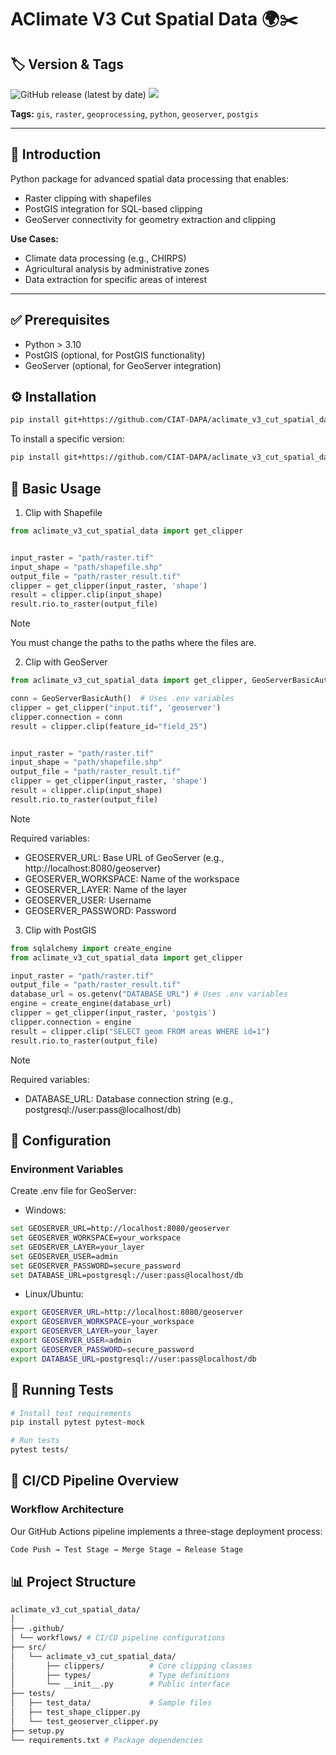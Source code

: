 # AClimate V3 Cut Spatial Data 🌍✂️

## 🏷️ Version & Tags

![GitHub release (latest by date)](https://img.shields.io/github/v/release/CIAT-DAPA/aclimate_v3_cut_spatial_data) ![](https://img.shields.io/github/v/tag/CIAT-DAPA/aclimate_v3_cut_spatial_data)

**Tags:** `gis`, `raster`, `geoprocessing`, `python`, `geoserver`, `postgis`

---

## 📌 Introduction

Python package for advanced spatial data processing that enables:

- Raster clipping with shapefiles
- PostGIS integration for SQL-based clipping
- GeoServer connectivity for geometry extraction and clipping

**Use Cases:**

- Climate data processing (e.g., CHIRPS)
- Agricultural analysis by administrative zones
- Data extraction for specific areas of interest

---

## ✅ Prerequisites

- Python > 3.10
- PostGIS (optional, for PostGIS functionality)
- GeoServer (optional, for GeoServer integration)

## ⚙️ Installation

```bash
pip install git+https://github.com/CIAT-DAPA/aclimate_v3_cut_spatial_data
```

To install a specific version:

```bash
pip install git+https://github.com/CIAT-DAPA/aclimate_v3_cut_spatial_data@v0.0.1
```

## 🚀 Basic Usage

1. Clip with Shapefile

```python
from aclimate_v3_cut_spatial_data import get_clipper


input_raster = "path/raster.tif"
input_shape = "path/shapefile.shp"
output_file = "path/raster_result.tif"
clipper = get_clipper(input_raster, 'shape')
result = clipper.clip(input_shape)
result.rio.to_raster(output_file)

```

> [!NOTE]  
>  You must change the paths to the paths where the files are.

2. Clip with GeoServer

```python
from aclimate_v3_cut_spatial_data import get_clipper, GeoServerBasicAuth

conn = GeoServerBasicAuth()  # Uses .env variables
clipper = get_clipper("input.tif", 'geoserver')
clipper.connection = conn
result = clipper.clip(feature_id="field_25")


input_raster = "path/raster.tif"
input_shape = "path/shapefile.shp"
output_file = "path/raster_result.tif"
clipper = get_clipper(input_raster, 'shape')
result = clipper.clip(input_shape)
result.rio.to_raster(output_file)

```

> [!NOTE]  
>  Required variables:
>
> - GEOSERVER_URL: Base URL of GeoServer (e.g., http://localhost:8080/geoserver)
> - GEOSERVER_WORKSPACE: Name of the workspace
> - GEOSERVER_LAYER: Name of the layer
> - GEOSERVER_USER: Username
> - GEOSERVER_PASSWORD: Password

3. Clip with PostGIS

```python
from sqlalchemy import create_engine
from aclimate_v3_cut_spatial_data import get_clipper

input_raster = "path/raster.tif"
output_file = "path/raster_result.tif"
database_url = os.getenv("DATABASE_URL") # Uses .env variables
engine = create_engine(database_url)
clipper = get_clipper(input_raster, 'postgis')
clipper.connection = engine
result = clipper.clip("SELECT geom FROM areas WHERE id=1")
result.rio.to_raster(output_file)

```

> [!NOTE]  
>  Required variables:
>
> - DATABASE_URL: Database connection string (e.g., postgresql://user:pass@localhost/db)

## 🔧 Configuration

### Environment Variables

Create .env file for GeoServer:

- Windows:

```bash
set GEOSERVER_URL=http://localhost:8080/geoserver
set GEOSERVER_WORKSPACE=your_workspace
set GEOSERVER_LAYER=your_layer
set GEOSERVER_USER=admin
set GEOSERVER_PASSWORD=secure_password
set DATABASE_URL=postgresql://user:pass@localhost/db
```

- Linux/Ubuntu:

```bash
export GEOSERVER_URL=http://localhost:8080/geoserver
export GEOSERVER_WORKSPACE=your_workspace
export GEOSERVER_LAYER=your_layer
export GEOSERVER_USER=admin
export GEOSERVER_PASSWORD=secure_password
export DATABASE_URL=postgresql://user:pass@localhost/db
```

## 🧪 Running Tests

```bash
# Install test requirements
pip install pytest pytest-mock

# Run tests
pytest tests/
```

## 🔄 CI/CD Pipeline Overview

### Workflow Architecture

Our GitHub Actions pipeline implements a three-stage deployment process:

```bash
Code Push → Test Stage → Merge Stage → Release Stage
```

## 📊 Project Structure

```bash
aclimate_v3_cut_spatial_data/
│
├── .github/
│ └── workflows/ # CI/CD pipeline configurations
├── src/
│   └── aclimate_v3_cut_spatial_data/
│       ├── clippers/          # Core clipping classes
│       ├── types/             # Type definitions
│       └── __init__.py        # Public interface
├── tests/
│   ├── test_data/             # Sample files
│   ├── test_shape_clipper.py
│   └── test_geoserver_clipper.py
├── setup.py
└── requirements.txt # Package dependencies
```
